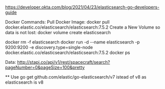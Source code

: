 https://developer.okta.com/blog/2021/04/23/elasticsearch-go-developers-guide

Docker Commands:
Pull Docker Image: docker pull docker.elastic.co/elasticsearch/elasticsearch:7.5.2
Create a New Volume so data is not lost: docker volume create elasticsearch

docker rm -f elasticsearch
docker run -d --name elasticsearch -p 9200:9200 -e discovery.type=single-node \
    docker.elastic.co/elasticsearch/elasticsearch:7.5.2
docker ps

Data:
http://stapi.co/api/v1/rest/spacecraft/search?pageNumber=0&pageSize=100&pretty

** Use go get github.com/elastic/go-elasticsearch/v7 istead of v8 as elasticsearch is v8